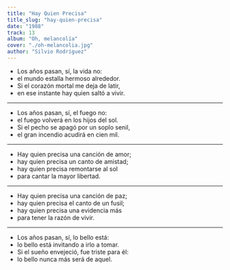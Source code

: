 ```yaml
---
title: "Hay Quien Precisa"
title_slug: "hay-quien-precisa"
date: "1988"
track: 13
album: "Oh, melancolía"
cover: "./oh-melancolia.jpg"
author: "Silvio Rodríguez"
---
```


- Los años pasan, sí, la vida no:
- el mundo estalla hermoso alrededor.
- Si el corazón mortal me deja de latir,
- en ese instante hay quien saltó a vivir.

---

- Los años pasan, sí, el fuego no:
- el fuego volverá en los hijos del sol.
- Si el pecho se apagó por un soplo senil,
- el gran incendio acudirá en cien mil.

---

- Hay quien precisa una canción de amor;
- hay quien precisa un canto de amistad;
- hay quien precisa remontarse al sol
- para cantar la mayor libertad.

---


- Hay quien precisa una canción de paz;
- hay quien precisa el canto de un fusil;
- hay quien precisa una evidencia más
- para tener la razón de vivir.

---

- Los años pasan, sí, lo bello está:
- lo bello está invitando a irlo a tomar.
- Si el sueño envejeció, fue triste para él:
- lo bello nunca más será de aquel.
